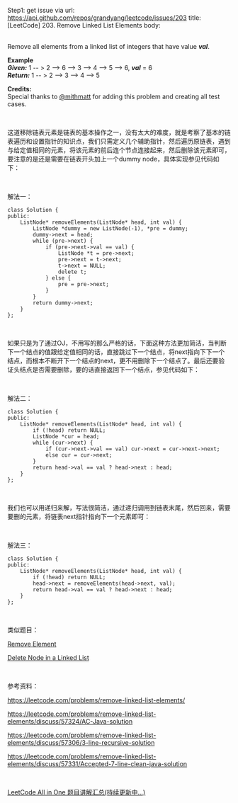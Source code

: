 Step1: get issue via url: https://api.github.com/repos/grandyang/leetcode/issues/203 
 title:[LeetCode] 203. Remove Linked List Elements 
 body:  
  

Remove all elements from a linked list of integers that have value **_val_**.

**Example**  
_**Given:**_ 1 -- > 2 --> 6 --> 3 --> 4 --> 5 --> 6, **_val_** = 6  
_**Return:**_ 1 -- > 2 --> 3 --> 4 --> 5 

**Credits:**  
Special thanks to [@mithmatt](https://leetcode.com/discuss/user/mithmatt) for adding this problem and creating all test cases.

 

这道移除链表元素是链表的基本操作之一，没有太大的难度，就是考察了基本的链表遍历和设置指针的知识点，我们只需定义几个辅助指针，然后遍历原链表，遇到与给定值相同的元素，将该元素的前后连个节点连接起来，然后删除该元素即可，要注意的是还是需要在链表开头加上一个dummy node，具体实现参见代码如下：

 

解法一：
    
    
    class Solution {
    public:
        ListNode* removeElements(ListNode* head, int val) {
            ListNode *dummy = new ListNode(-1), *pre = dummy;
            dummy->next = head;
            while (pre->next) {
                if (pre->next->val == val) {
                    ListNode *t = pre->next;
                    pre->next = t->next;
                    t->next = NULL;
                    delete t;
                } else {
                    pre = pre->next;
                }
            }
            return dummy->next;
        }
    };

 

如果只是为了通过OJ，不用写的那么严格的话，下面这种方法更加简洁，当判断下一个结点的值跟给定值相同的话，直接跳过下一个结点，将next指向下下一个结点，而根本不断开下一个结点的next，更不用删除下一个结点了。最后还要验证头结点是否需要删除，要的话直接返回下一个结点，参见代码如下：

 

解法二：
    
    
    class Solution {
    public:
        ListNode* removeElements(ListNode* head, int val) {
            if (!head) return NULL;
            ListNode *cur = head;
            while (cur->next) {
                if (cur->next->val == val) cur->next = cur->next->next;
                else cur = cur->next;
            }
            return head->val == val ? head->next : head;
        }
    };

 

我们也可以用递归来解，写法很简洁，通过递归调用到链表末尾，然后回来，需要要删的元素，将链表next指针指向下一个元素即可：

 

解法三：
    
    
    class Solution {
    public:
        ListNode* removeElements(ListNode* head, int val) {
            if (!head) return NULL;
            head->next = removeElements(head->next, val);
            return head->val == val ? head->next : head;
        }
    };

 

类似题目：

[Remove Element](http://www.cnblogs.com/grandyang/p/4606700.html)

[Delete Node in a Linked List](http://www.cnblogs.com/grandyang/p/4647576.html)

 

参考资料：

<https://leetcode.com/problems/remove-linked-list-elements/>[  
](https://leetcode.com/problems/remove-linked-list-elements/)

<https://leetcode.com/problems/remove-linked-list-elements/discuss/57324/AC-Java-solution>

<https://leetcode.com/problems/remove-linked-list-elements/discuss/57306/3-line-recursive-solution>

<https://leetcode.com/problems/remove-linked-list-elements/discuss/57331/Accepted-7-line-clean-java-solution>

 

[LeetCode All in One 题目讲解汇总(持续更新中...)](http://www.cnblogs.com/grandyang/p/4606334.html)

